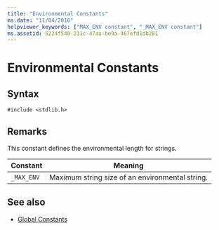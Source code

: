 ```yaml
---
title: "Environmental Constants"
ms.date: "11/04/2016"
helpviewer_keywords: ["MAX_ENV constant", "_MAX_ENV constant"]
ms.assetid: 5224f540-231c-47aa-be9a-467efd1db281
---
```

# Environmental Constants

## Syntax

```
#include <stdlib.h>
```

## Remarks

This constant defines the environmental length for strings.

|Constant|Meaning|
|--------------|-------------|
|`_MAX_ENV`|Maximum string size of an environmental string.|

## See also

- [Global Constants](../c-runtime-library/global-constants.md)
